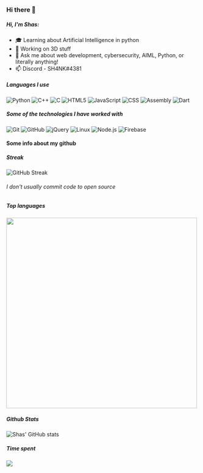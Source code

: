### Hi there 👋
##### Hi, I'm Shas:

- 🎓 Learning about Artificial Intelligence in python
- :test_tube: Working on 3D stuff
- :speech_balloon: Ask me about web development, cybersecurity, AIML, Python, or literally anything!
- :mailbox: Discord - SH4NK#4381



##### Languages I use

![Python](https://img.shields.io/badge/-Python-000000?style=flat&logo=python)
![C++](https://img.shields.io/badge/-C++-000000?style=flat&logo=c%2B%2B)
![C](https://img.shields.io/badge/-C-000000?style=flat&logo=c)
![HTML5](https://img.shields.io/badge/-HTML5-000000?style=flat&logo=html5)
![JavaScript](https://img.shields.io/badge/-JavaScript-000000?style=flat&logo=javascript)
![CSS](https://img.shields.io/badge/-CSS3-000000?style=flat&logo=css3)
![Assembly](https://img.shields.io/badge/-Assembly-000000?style=flat&logo=asm)
![Dart](https://img.shields.io/badge/-Dart-000000?style=flat&logo=dart)


##### Some of the technologies I have worked with

![Git](https://img.shields.io/badge/-Git-222222?style=flat&logo=git&logoColor=F05032)
![GitHub](https://img.shields.io/badge/-GitHub-222222?style=flat&logo=github&logoColor=181717)
![jQuery](https://img.shields.io/badge/-jQuery-222222?style=flat&logo=jQuery&logoColor=0769AD)
![Linux](https://img.shields.io/badge/-Linux-222222?style=flat&logo=linux&logoColor=FCC624)
![Node.js](https://img.shields.io/badge/-Node.js-222222?style=flat&logo=node.js&logoColor=339933)
![Firebase](https://img.shields.io/badge/-Firebase-222222?style=flat&logo=firebase&logoColor=F5820D)


#### Some info about my github
##### Streak                     
![GitHub Streak](https://github-readme-streak-stats.herokuapp.com/?user=ShasV05) <h6>I don't usually commit code to open source</h6>
##### Top languages
<img src="https://wakatime.com/share/@Shas/45bfab09-891a-4313-9e8f-1843bd300793.svg" width="500">

##### Github Stats
![Shas' GitHub stats](https://github-readme-stats.vercel.app/api?username=ShasV05&show_icons=true&theme=radical)

##### Time spent
<a href="https://wakatime.com/@Shas">
    <img align="center" src="https://github-readme-stats.vercel.app/api/wakatime?username=Shas&layout=compact&custom_title=Weekly%20Development%20Breakdown&hide_border=true&icon_color=fff&bg_color=fff&title_color=000&text_color=000"/>
  </a>




